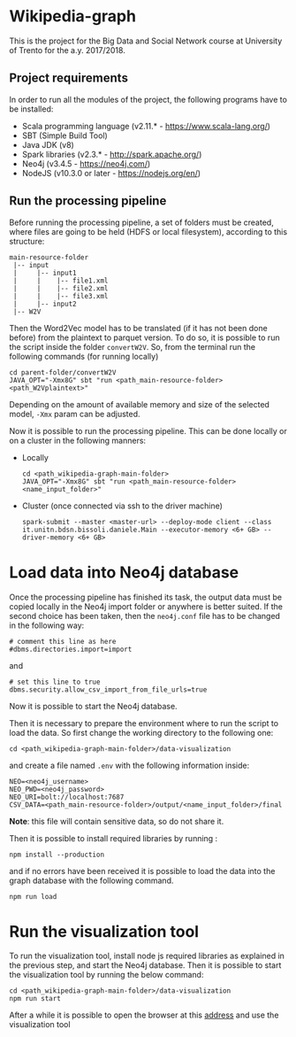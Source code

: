 # Wikipedia-graph

This is the project for the Big Data and Social Network course at University of Trento for the a.y. 2017/2018.

## Project requirements
In order to run all the modules of the project, the following programs have to be installed:

+ Scala programming language (v2.11.* - https://www.scala-lang.org/)
+ SBT (Simple Build Tool)
+ Java JDK (v8)
+ Spark libraries (v2.3.* - http://spark.apache.org/)
+ Neo4j (v3.4.5 - https://neo4j.com/)
+ NodeJS (v10.3.0 or later - https://nodejs.org/en/)

## Run the processing pipeline
Before running the processing pipeline, a set of folders must be created, where files are going to be held (HDFS or local filesystem), according to this structure:

```
main-resource-folder
 |-- input
 |     |-- input1
 |     |    |-- file1.xml
 |     |    |-- file2.xml
 |     |    |-- file3.xml
 |     |-- input2
 |-- W2V
```

Then the Word2Vec model has to be translated (if it has not been done before) from the plaintext to parquet version.
To do so, it is possible to run the script inside the folder `convertW2V`. So, from the terminal run the following commands (for running locally)

    cd parent-folder/convertW2V
    JAVA_OPT="-Xmx8G" sbt "run <path_main-resource-folder> <path_W2Vplaintext>"

Depending on the amount of available memory and size of the selected model, `-Xmx` param can be adjusted.

Now it is possible to run the processing pipeline. This can be done locally or on a cluster in the following manners:

+ Locally
        
      cd <path_wikipedia-graph-main-folder>
      JAVA_OPT="-Xmx8G" sbt "run <path_main-resource-folder> <name_input_folder>"

+ Cluster (once connected via ssh to the driver machine)

      spark-submit --master <master-url> --deploy-mode client --class it.unitn.bdsn.bissoli.daniele.Main --executor-memory <6+ GB> --driver-memory <6+ GB>
      
# Load data into Neo4j database
Once the processing pipeline has finished its task, the output data must be copied locally in the Neo4j import folder or anywhere is better suited. If the second choice has been taken, then the `neo4j.conf` file has to be changed in the following way:

    # comment this line as here
    #dbms.directories.import=import

and

    # set this line to true  
    dbms.security.allow_csv_import_from_file_urls=true

Now it is possible to start the Neo4j database.

Then it is necessary to prepare the environment where to run the script to load the data. So first change the working directory to the following one:

    cd <path_wikipedia-graph-main-folder>/data-visualization
    
and create a file named `.env` with the following information inside:

    NEO=<neo4j_username>
    NEO_PWD=<neo4j_password>
    NEO_URI=bolt://localhost:7687
    CSV_DATA=<path_main-resource-folder>/output/<name_input_folder>/final

**Note**: this file will contain sensitive data, so do not share it.

Then it is possible to install required libraries by running :

    npm install --production

and if no errors have been received it is possible to load the data into the graph database with the following command.

    npm run load

# Run the visualization tool
To run the visualization tool, install node js required libraries as explained in the previous step, and start the Neo4j database. Then it is possible to start the visualization tool by running the below command:

    cd <path_wikipedia-graph-main-folder>/data-visualization
    npm run start
    
After a while it is possible to open the browser at this [address](http://localhost:20001) and use the visualization tool